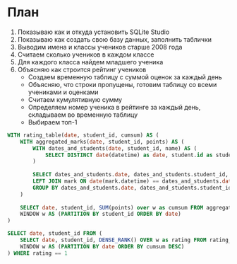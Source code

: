 # План

1. Показываю как и откуда установить SQLite Studio
2. Показываю как создать свою базу данных, заполнить таблички
3. Выводим имена и классы учеников старше 2008 года
4. Считаем сколько учеников в каждом классе
5. Для каждого класса найдем младшего ученика
6. Объясняю как строится рейтинг учеников
    * Создаем временную таблицу с суммой оценок за каждый день
    * Объясняю, что строки пропущены, готовим таблицу со всеми учениками и оценками
    * Считаем кумулятивную сумму
    * Определяем номер ученика в рейтинге за каждый день, складываем во временную таблицу
    * Выбираем топ-1

```sql
WITH rating_table(date, student_id, cumsum) AS (
    WITH aggregated_marks(date, student_id, points) AS (
        WITH dates_and_students(date, student_id, name) AS (
            SELECT DISTINCT date(datetime) as date, student.id as student_id, name FROM mark, student
        )
    
        SELECT dates_and_students.date, dates_and_students.student_id, SUM(value) as points FROM dates_and_students
        LEFT JOIN mark ON date(mark.datetime) == dates_and_students.date AND mark.student_id == dates_and_students.student_id
        GROUP BY dates_and_students.date, dates_and_students.student_id
    )
        
    SELECT date, student_id, SUM(points) over w as cumsum FROM aggregated_marks
    WINDOW w AS (PARTITION BY student_id ORDER BY date)
)

SELECT date, student_id FROM (
    SELECT date, student_id, DENSE_RANK() OVER w as rating FROM rating_table
    WINDOW w AS (PARTITION BY date ORDER BY cumsum DESC)
) WHERE rating == 1
```
